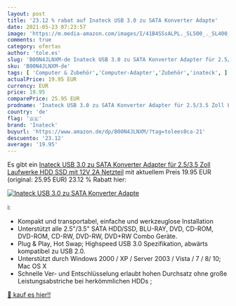 ```yaml
---
layout: post
title: '23.12 % rabat auf Inateck USB 3.0 zu SATA Konverter Adapte'
date: 2021-05-23 07:23:57
image: 'https://m.media-amazon.com/images/I/41B4SSsALPL._SL500_._SL400_.jpg'
comments: true
category: ofertas
author: 'tole.es'
slug: 'B00N4JLNXM-de Inateck USB 3.0 zu SATA Konverter Adapter für 2.5/3.5 Zoll...'
sku: 'B00N4JLNXM-de'
tags: [ 'Computer & Zubehör','Computer-Adapter','Zubehör','inateck', ]
actualPrice: 19.95 EUR
currency: EUR
price: 19.95
comparePrice: 25.95 EUR
prodname: 'Inateck USB 3.0 zu SATA Konverter Adapter für 2.5/3.5 Zoll Laufwerke HDD SSD mit 12V 2A Netzteil'
country: 'de'
flag: '🇩🇪'
brand: 'Inateck'
buyurl: 'https://www.amazon.de/dp/B00N4JLNXM/?tag=tolees0ca-21'
descuento: '23.12'
average: '19.95'
---
```


Es gibt ein [Inateck USB 3.0 zu SATA Konverter Adapter für 2.5/3.5 Zoll Laufwerke HDD SSD mit 12V 2A Netzteil](https://www.amazon.de/dp/B00N4JLNXM/?tag=tolees0ca-21) mit aktuellem Preis 19.95 EUR (original: 25.95 EUR) 23.12 % Rabatt hier:

[![Inateck USB 3.0 zu SATA Konverter Adapte](https://m.media-amazon.com/images/I/41B4SSsALPL._SL500_._SL400_.jpg)](https://www.amazon.de/dp/B00N4JLNXM/?tag=tolees0ca-21)

ℹ️:

- Kompakt und transportabel, einfache und werkzeuglose Installation
- Unterstützt alle 2.5"/3.5" SATA HDD/SSD, BLU-RAY, DVD, CD-ROM, DVD-ROM, CD-RW, DVD-RW, DVD+RW Combo Geräte.
- Plug & Play, Hot Swap; Highspeed USB 3.0 Spezifikation, abwärts kompatibel zu USB 2.0.
- Unterstützt durch Windows 2000 / XP / Server 2003 / Vista / 7 / 8/ 10; Mac OS X
- Schnelle Ver- und Entschlüsselung erlaubt hohen Durchsatz ohne große Leistungsabstriche bei herkömmlichen HDDs ;

[🛒 kauf es hier!!](https://www.amazon.de/dp/B00N4JLNXM/?tag=tolees0ca-21)
